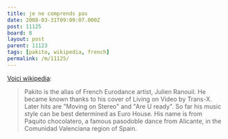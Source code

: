 ```yaml
---
title: je ne comprends pas
date: 2008-03-31T09:09:07.000Z
post: 11125
board: 8
layout: post
parent: 11123
tags: [pakito, wikipedia, french]
permalink: /m/11125/
---
```

<a href="http://en.wikipedia.org/wiki/Pakito">Voici wikipedia</a>:

<blockquote>Pakito is the alias of French Eurodance artist, Julien Ranouil. He became known thanks to his cover of Living on Video by Trans-X. Later hits are "Moving on Stereo" and "Are U ready". So far his music style can be best determined as Euro House. His name is from Paquito chocolatero, a famous pasodoble dance from Alicante, in the Comunidad Valenciana region of Spain.</blockquote>
